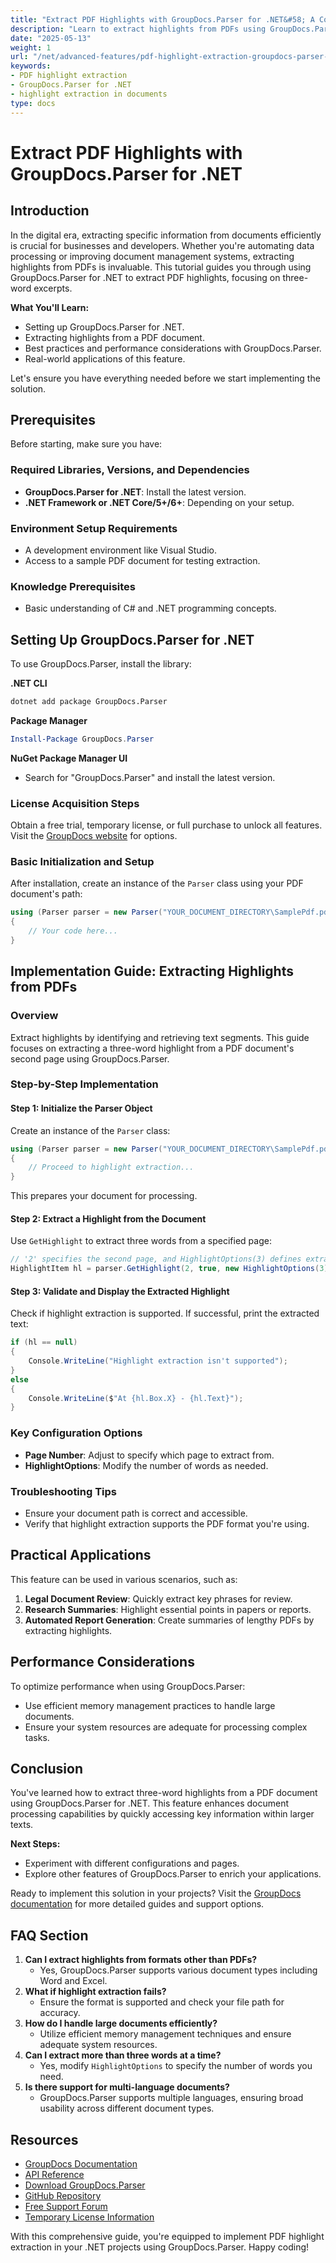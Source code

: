 ```yaml
---
title: "Extract PDF Highlights with GroupDocs.Parser for .NET&#58; A Comprehensive Guide"
description: "Learn to extract highlights from PDFs using GroupDocs.Parser for .NET, including three-word excerpts. Enhance your document processing capabilities today."
date: "2025-05-13"
weight: 1
url: "/net/advanced-features/pdf-highlight-extraction-groupdocs-parser-net/"
keywords:
- PDF highlight extraction
- GroupDocs.Parser for .NET
- highlight extraction in documents
type: docs
---
```

# Extract PDF Highlights with GroupDocs.Parser for .NET

## Introduction

In the digital era, extracting specific information from documents efficiently is crucial for businesses and developers. Whether you're automating data processing or improving document management systems, extracting highlights from PDFs is invaluable. This tutorial guides you through using GroupDocs.Parser for .NET to extract PDF highlights, focusing on three-word excerpts.

**What You'll Learn:**
- Setting up GroupDocs.Parser for .NET.
- Extracting highlights from a PDF document.
- Best practices and performance considerations with GroupDocs.Parser.
- Real-world applications of this feature.

Let's ensure you have everything needed before we start implementing the solution.

## Prerequisites

Before starting, make sure you have:

### Required Libraries, Versions, and Dependencies
- **GroupDocs.Parser for .NET**: Install the latest version.
- **.NET Framework or .NET Core/5+/6+**: Depending on your setup.

### Environment Setup Requirements
- A development environment like Visual Studio.
- Access to a sample PDF document for testing extraction.

### Knowledge Prerequisites
- Basic understanding of C# and .NET programming concepts.

## Setting Up GroupDocs.Parser for .NET

To use GroupDocs.Parser, install the library:

**.NET CLI**
```bash
dotnet add package GroupDocs.Parser
```

**Package Manager**
```powershell
Install-Package GroupDocs.Parser
```

**NuGet Package Manager UI**
- Search for "GroupDocs.Parser" and install the latest version.

### License Acquisition Steps

Obtain a free trial, temporary license, or full purchase to unlock all features. Visit the [GroupDocs website](https://purchase.groupdocs.com/temporary-license/) for options.

### Basic Initialization and Setup

After installation, create an instance of the `Parser` class using your PDF document's path:
```csharp
using (Parser parser = new Parser("YOUR_DOCUMENT_DIRECTORY\SamplePdf.pdf"))
{
    // Your code here...
}
```

## Implementation Guide: Extracting Highlights from PDFs

### Overview

Extract highlights by identifying and retrieving text segments. This guide focuses on extracting a three-word highlight from a PDF document's second page using GroupDocs.Parser.

### Step-by-Step Implementation

#### Step 1: Initialize the Parser Object

Create an instance of the `Parser` class:
```csharp
using (Parser parser = new Parser("YOUR_DOCUMENT_DIRECTORY\SamplePdf.pdf"))
{
    // Proceed to highlight extraction...
}
```
This prepares your document for processing.

#### Step 2: Extract a Highlight from the Document

Use `GetHighlight` to extract three words from a specified page:
```csharp
// '2' specifies the second page, and HighlightOptions(3) defines extracting three words.
HighlightItem hl = parser.GetHighlight(2, true, new HighlightOptions(3));
```

#### Step 3: Validate and Display the Extracted Highlight

Check if highlight extraction is supported. If successful, print the extracted text:
```csharp
if (hl == null)
{
    Console.WriteLine("Highlight extraction isn't supported");
}
else
{
    Console.WriteLine($"At {hl.Box.X} - {hl.Text}");
}
```

### Key Configuration Options
- **Page Number**: Adjust to specify which page to extract from.
- **HighlightOptions**: Modify the number of words as needed.

### Troubleshooting Tips

- Ensure your document path is correct and accessible.
- Verify that highlight extraction supports the PDF format you're using.

## Practical Applications

This feature can be used in various scenarios, such as:
1. **Legal Document Review**: Quickly extract key phrases for review.
2. **Research Summaries**: Highlight essential points in papers or reports.
3. **Automated Report Generation**: Create summaries of lengthy PDFs by extracting highlights.

## Performance Considerations

To optimize performance when using GroupDocs.Parser:
- Use efficient memory management practices to handle large documents.
- Ensure your system resources are adequate for processing complex tasks.

## Conclusion

You've learned how to extract three-word highlights from a PDF document using GroupDocs.Parser for .NET. This feature enhances document processing capabilities by quickly accessing key information within larger texts.

**Next Steps:**
- Experiment with different configurations and pages.
- Explore other features of GroupDocs.Parser to enrich your applications.

Ready to implement this solution in your projects? Visit the [GroupDocs documentation](https://docs.groupdocs.com/parser/net/) for more detailed guides and support options.

## FAQ Section

1. **Can I extract highlights from formats other than PDFs?**
   - Yes, GroupDocs.Parser supports various document types including Word and Excel.
2. **What if highlight extraction fails?**
   - Ensure the format is supported and check your file path for accuracy.
3. **How do I handle large documents efficiently?**
   - Utilize efficient memory management techniques and ensure adequate system resources.
4. **Can I extract more than three words at a time?**
   - Yes, modify `HighlightOptions` to specify the number of words you need.
5. **Is there support for multi-language documents?**
   - GroupDocs.Parser supports multiple languages, ensuring broad usability across different document types.

## Resources
- [GroupDocs Documentation](https://docs.groupdocs.com/parser/net/)
- [API Reference](https://reference.groupdocs.com/parser/net)
- [Download GroupDocs.Parser](https://releases.groupdocs.com/parser/net/)
- [GitHub Repository](https://github.com/groupdocs-parser/GroupDocs.Parser-for-.NET)
- [Free Support Forum](https://forum.groupdocs.com/c/parser/10)
- [Temporary License Information](https://purchase.groupdocs.com/temporary-license/)

With this comprehensive guide, you're equipped to implement PDF highlight extraction in your .NET projects using GroupDocs.Parser. Happy coding!
